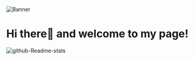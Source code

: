 ![Banner](https://github.com/user-attachments/assets/008ad6b5-b30e-4341-9ad0-16979e1a62f6)

#        Hi there👋 and welcome to my page! 


![github-Readme-stats](https://github-readme-stats.vercel.app/api?username=FacelessOwl&show=reviews)
